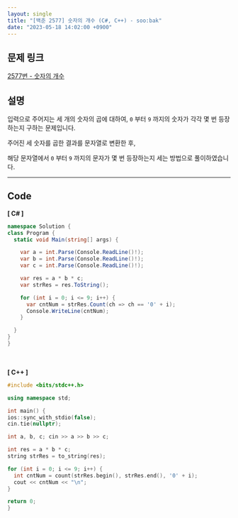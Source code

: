 ```yaml
---
layout: single
title: "[백준 2577] 숫자의 개수 (C#, C++) - soo:bak"
date: "2023-05-18 14:02:00 +0900"
---
```


## 문제 링크
  [2577번 - 숫자의 개수](https://www.acmicpc.net/problem/2577)

## 설명
입력으로 주어지는 세 개의 숫자의 곱에 대하여, `0` 부터 `9` 까지의 숫자가 각각 몇 번 등장하는지 구하는 문제입니다. <br>

주어진 세 숫자를 곱한 결과를 문자열로 변환한 후, <br>

해당 문자열에서 `0` 부터 `9` 까지의 문자가 몇 번 등장하는지 세는 방법으로 풀이하였습니다. <br>

- - -

## Code
<b>[ C# ] </b>
<br>

  ```c#
namespace Solution {
  class Program {
    static void Main(string[] args) {

      var a = int.Parse(Console.ReadLine()!);
      var b = int.Parse(Console.ReadLine()!);
      var c = int.Parse(Console.ReadLine()!);

      var res = a * b * c;
      var strRes = res.ToString();

      for (int i = 0; i <= 9; i++) {
        var cntNum = strRes.Count(ch => ch == '0' + i);
        Console.WriteLine(cntNum);
      }

    }
  }
}
  ```
<br><br>
<b>[ C++ ] </b>
<br>

  ```c++
#include <bits/stdc++.h>

using namespace std;

int main() {
  ios::sync_with_stdio(false);
  cin.tie(nullptr);

  int a, b, c; cin >> a >> b >> c;

  int res = a * b * c;
  string strRes = to_string(res);

  for (int i = 0; i <= 9; i++) {
    int cntNum = count(strRes.begin(), strRes.end(), '0' + i);
    cout << cntNum << "\n";
  }

  return 0;
}
  ```
